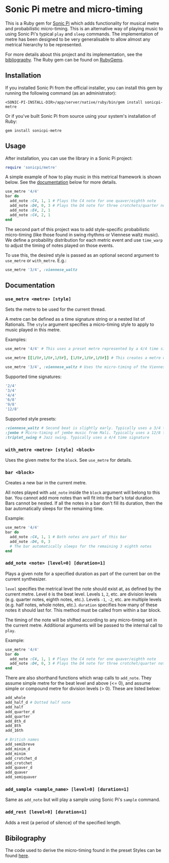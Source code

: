 # Sonic Pi metre and micro-timing

This is a Ruby gem for [Sonic Pi](https://sonic-pi.net/) which adds functionality for musical metre and probabilistic micro-timing. This is an alternative way of playing music to using Sonic Pi's typical `play` and `sleep` commands. The implementation of metre has been designed to be very generalisable to allow almost any metrical hierarchy to be represented.

For more details about this project and its implementation, see the [bibliography](#bibliography). The Ruby gem can be found on [RubyGems](https://rubygems.org/gems/sonicpi-metre).



## Installation

If you installed Sonic Pi from the official installer, you can install this gem by running the following command (as an administrator):
```shell
<SONIC-PI-INSTALL-DIR>/app/server/native/ruby/bin/gem install sonicpi-metre
```
Or if you've built Sonic Pi from source using your system's installation of Ruby:
```shell
gem install sonicpi-metre
```


## Usage

After installation, you can use the library in a Sonic Pi project:
```ruby
require 'sonicpi/metre'
```

A simple example of how to play music in this metrical framework is shown below. See the [documentation](#documentation) below for more details.
```ruby
use_metre '4/4'
bar do
  add_note :C4, 1, 1 # Plays the C4 note for one quaver/eighth note
  add_note :D4, 0, 3 # Plays the D4 note for three crotchets/quarter notes
  add_note :E4, 2, 1
  add_note :C4, 2, 1
end
```

The second part of this project was to add style-specific probabilistic micro-timing (like those found in swing rhythms or Viennese waltz music). We define a probability distribution for each metric event and use `time_warp` to adjust the timing of notes played on those events.

To use this, the desired style is passed as an optional second argument to `use_metre` or `with_metre`. E.g.:
```ruby
use_metre '3/4', :viennese_waltz
```


## Documentation

### `use_metre <metre> [style]`

Sets the metre to be used for the current thread.

A metre can be defined as a time signature string or a nested list of Rationals. The `style` argument specifies a micro-timing style to apply to music played in this metre.

Examples:
```ruby
use_metre '4/4' # This uses a preset metre represented by a 4/4 time signature
```
```ruby
use_metre [[1/8r,1/8r,1/8r], [1/8r,1/8r,1/8r]] # This creates a metre with two beats, each of which can be divided into three eighth notes (the 6/8 time signature)
```
```ruby
use_metre '3/4', :viennese_waltz # Uses the micro-timing of the Viennese Waltz style. You should notice the second beat of each bar falls slightly early. Note that the style has to be compatible with the metre.
```
Supported time signatures:
```ruby
'2/4'
'3/4'
'4/4'
'6/8'
'9/8'
'12/8'
```
Supported style presets:
```ruby
:viennese_waltz # Second beat is slightly early. Typically uses a 3/4 time signature
:jembe # Micro-timing of jembe music from Mali. Typically uses a 12/8 time signature
:triplet_swing # Jazz swing. Typically uses a 4/4 time signature
```


### `with_metre <metre> [style] <block>`

Uses the given metre for the `block`. See `use_metre` for details.


### `bar <block>`

Creates a new bar in the current metre.

All notes played with `add_note` inside the `block` argument will belong to this bar. You cannot add more notes than will fit into the bar's total duration. Bars cannot be nested. If all the notes in a bar don't fill its duration, then the bar automatically sleeps for the remaining time.

Example:
```ruby
use_metre '4/4'
bar do
  add_note :C4, 1, 1 # Both notes are part of this bar
  add_note :D4, 0, 3
  # The bar automatically sleeps for the remaining 3 eighth notes
end
```


### `add_note <note> [level=0] [duration=1]`

Plays a given note for a specified duration as part of the current bar on the current synthesizer.

`level` specifies the metrical level the note should exist at, as defined by the current metre. Level `0` is the beat level. Levels `1`, `2`, etc. are division levels (e.g. quarter notes, eighth notes, etc.). Levels `-1`, `-2`, etc. are multiple levels (e.g. half notes, whole notes, etc.). `duration` specifies how many of these notes it should last for. This method must be called from within a bar block.

The timing of the note will be shifted according to any micro-timing set in the current metre. Additional arguments will be passed to the internal call to `play`.

Example:
```ruby
use_metre '4/4'
bar do
  add_note :C4, 1, 1 # Plays the C4 note for one quaver/eighth note
  add_note :D4, 0, 3 # Plays the D4 note for three crotchet/quarter notes
end
```

There are also shorthand functions which wrap calls to `add_note`. They assume simple metre for the beat level and above (<= 0), and assume simple or compound metre for division levels (> 0). These are listed below:
```ruby
add_whole
add_half_d # Dotted half note
add_half
add_quarter_d
add_quarter
add_8th_d
add_8th
add_16th

# British names
add_semibreve
add_minim_d
add_minim
add_crotchet_d
add_crotchet
add_quaver_d
add_quaver
add_semiquaver
```


### `add_sample <sample_name> [level=0] [duration=1]`

Same as `add_note` but will play a sample using Sonic Pi's `sample` command.


### `add_rest [level=0] [duration=1]`

Adds a rest (a period of silence) of the specified length.


## Bibilography

The code used to derive the micro-timing found in the preset Styles can be found [here](https://github.com/MaxTheComputerer/micro-timing-data-analysis).
